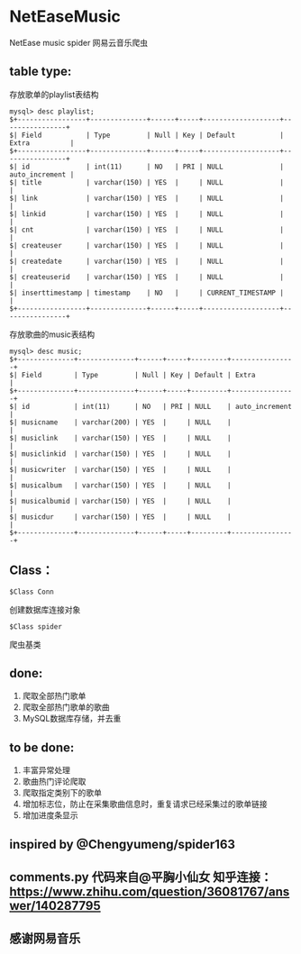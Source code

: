 # NetEaseMusic
NetEase music spider
网易云音乐爬虫

## table type:

存放歌单的playlist表结构
```console
mysql> desc playlist;
$+-----------------+--------------+------+-----+-------------------+----------------+
$| Field           | Type         | Null | Key | Default           | Extra          |
$+-----------------+--------------+------+-----+-------------------+----------------+
$| id              | int(11)      | NO   | PRI | NULL              | auto_increment |
$| title           | varchar(150) | YES  |     | NULL              |                |
$| link            | varchar(150) | YES  |     | NULL              |                |
$| linkid          | varchar(150) | YES  |     | NULL              |                |
$| cnt             | varchar(150) | YES  |     | NULL              |                |
$| createuser      | varchar(150) | YES  |     | NULL              |                |
$| createdate      | varchar(150) | YES  |     | NULL              |                |
$| createuserid    | varchar(150) | YES  |     | NULL              |                |
$| inserttimestamp | timestamp    | NO   |     | CURRENT_TIMESTAMP |                |
$+-----------------+--------------+------+-----+-------------------+----------------+
```
存放歌曲的music表结构
```console
mysql> desc music;
$+--------------+--------------+------+-----+---------+----------------+
$| Field        | Type         | Null | Key | Default | Extra          |
$+--------------+--------------+------+-----+---------+----------------+
$| id           | int(11)      | NO   | PRI | NULL    | auto_increment |
$| musicname    | varchar(200) | YES  |     | NULL    |                |
$| musiclink    | varchar(150) | YES  |     | NULL    |                |
$| musiclinkid  | varchar(150) | YES  |     | NULL    |                |
$| musicwriter  | varchar(150) | YES  |     | NULL    |                |
$| musicalbum   | varchar(150) | YES  |     | NULL    |                |
$| musicalbumid | varchar(150) | YES  |     | NULL    |                |
$| musicdur     | varchar(150) | YES  |     | NULL    |                |
$+--------------+--------------+------+-----+---------+----------------+
```
## Class：
```console
$Class Conn
```
创建数据库连接对象

```console
$Class spider
```
爬虫基类
## done: 
1. 爬取全部热门歌单
2. 爬取全部热门歌单的歌曲
3. MySQL数据库存储，并去重

## to be done:
1. 丰富异常处理
2. 歌曲热门评论爬取
3. 爬取指定类别下的歌单
4. 增加标志位，防止在采集歌曲信息时，重复请求已经采集过的歌单链接
5. 增加进度条显示

## inspired by @Chengyumeng/spider163 
## comments.py 代码来自@平胸小仙女 知乎连接：https://www.zhihu.com/question/36081767/answer/140287795
## 感谢网易音乐
